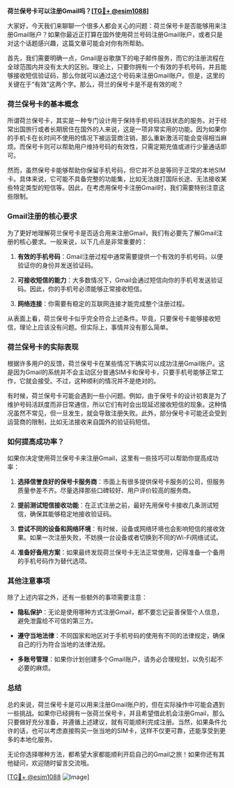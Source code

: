 **荷兰保号卡可以注册Gmail吗？[[TG💪+ @esim1088](https://t.me/s/esim1088)]**

大家好，今天我们来聊聊一个很多人都会关心的问题：荷兰保号卡是否能够用来注册Gmail账户？如果你最近正打算在国外使用荷兰号码注册Gmail账户，或者只是对这个话题感兴趣，这篇文章可能会对你有所帮助。

首先，我们需要明确一点，Gmail是谷歌旗下的电子邮件服务，而它的注册流程在全球范围内并没有太大的区别。理论上，只要你拥有一个有效的手机号码，并且能够接收短信验证码，那么你就可以通过这个号码来注册Gmail账户。但是，这里的关键在于“有效”这两个字。那么，荷兰的保号卡是不是有效的呢？

### 荷兰保号卡的基本概念

所谓荷兰保号卡，其实是一种专门设计用于保持手机号码活跃状态的服务。对于经常出国旅行或者长期居住在国外的人来说，这是一项非常实用的功能。因为如果你的手机卡在长时间不使用的情况下被运营商注销，那么重新激活可能会变得相当麻烦。而保号卡则可以帮助用户维持号码的有效性，只需定期充值或进行少量通话即可。

然而，虽然保号卡能够帮助你保留手机号码，但它并不总是等同于正常的本地SIM卡。具体来说，它可能不具备完整的功能集，比如无法拨打国际长途、无法接收某些特定类型的短信等。因此，在考虑用保号卡注册Gmail时，我们需要特别注意这些限制。

### Gmail注册的核心要求

为了更好地理解荷兰保号卡是否适合用来注册Gmail，我们有必要先了解Gmail注册的核心要求。一般来说，以下几点是非常重要的：

1. **有效的手机号码**：Gmail注册过程中通常需要提供一个有效的手机号码，以便验证你的身份并发送验证码。
   
2. **可接收短信的能力**：大多数情况下，Gmail会通过短信向你的手机号发送验证码。因此，你的手机号必须能够正常接收短信。

3. **网络连接**：你需要有稳定的互联网连接才能完成整个注册过程。

从表面上看，荷兰保号卡似乎完全符合上述条件。毕竟，只要保号卡能够接收短信，理论上应该没有问题。但实际上，事情并没有那么简单。

### 荷兰保号卡的实际表现

根据许多用户的反馈，荷兰保号卡在某些情况下确实可以成功注册Gmail账户。这是因为Gmail的系统并不会主动区分普通SIM卡和保号卡，只要手机号能够正常工作，它就会接受。不过，这种顺利的情况并不是绝对的。

有时候，荷兰保号卡可能会遇到一些小问题。例如，由于保号卡的设计初衷是为了维护号码活跃度而非日常通信，所以它们有时会出现延迟接收短信的现象。这种情况虽然不常见，但一旦发生，就会导致注册失败。此外，部分保号卡可能还会受到运营商的限制，比如无法接收来自国外的验证码短信。

### 如何提高成功率？

如果你决定使用荷兰保号卡来注册Gmail，这里有一些技巧可以帮助你提高成功率：

1. **选择信誉良好的保号卡服务商**：市面上有很多提供保号卡服务的公司，但服务质量参差不齐。尽量选择那些口碑较好、用户评价较高的服务商。

2. **提前测试短信接收功能**：在正式注册之前，最好先用保号卡接收几条测试短信，确保其能够稳定地接收验证码。

3. **尝试不同的设备和网络环境**：有时候，设备或网络环境也会影响短信的接收效果。如果一次注册失败，不妨换一台设备或者切换到不同的Wi-Fi网络试试。

4. **准备好备用方案**：如果最终发现荷兰保号卡无法正常使用，记得准备一个备用的手机号码作为替代选项。

### 其他注意事项

除了上述内容之外，还有一些额外的事项需要注意：

- **隐私保护**：无论是使用哪种方式注册Gmail，都不要忘记妥善保管个人信息，避免泄露给不可信的第三方。
  
- **遵守当地法律**：不同国家和地区对于手机号码的使用有不同的法律规定，确保自己的行为符合当地的法律法规。

- **多账号管理**：如果你计划创建多个Gmail账户，请务必合理规划，以免引起不必要的麻烦。

### 总结

总的来说，荷兰保号卡是可以用来注册Gmail账户的，但在实际操作中可能会遇到一些挑战。如果你已经拥有一张荷兰保号卡，并且希望借此机会注册Gmail，那么只要做好充分准备，并遵循上述建议，就有可能顺利完成注册。当然，如果条件允许的话，也可以考虑直接购买一张当地的SIM卡，这样不仅更可靠，还能享受到更多的本地化服务。

无论你选择哪种方法，都希望大家都能顺利开启自己的Gmail之旅！如果你还有其他疑问，欢迎随时留言交流哦。

[[TG💪+ @esim1088](https://t.me/s/esim1088) ![Image](https://i.postimg.cc/4NQfJmqS/Snipaste-2025-05-13-00-14-12.png)]
